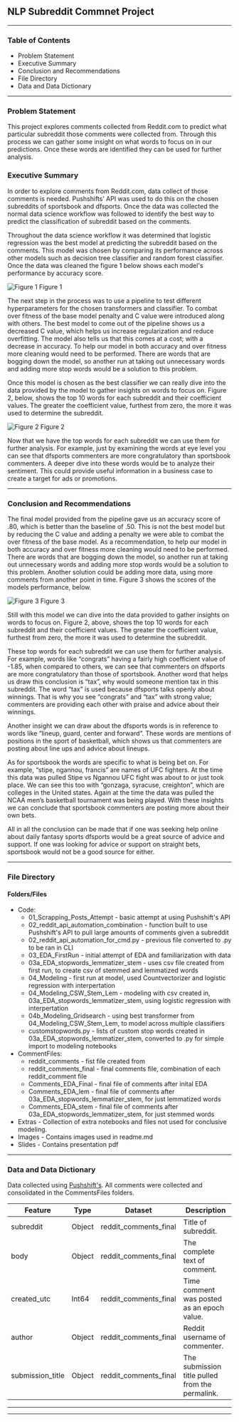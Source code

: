 ## NLP Subreddit Commnet Project
---
### Table of Contents

- Problem Statement
- Executive Summary
- Conclusion and Recommendations
- File Directory
- Data and Data Dictionary

---

### Problem Statement

This project explores comments collected from Reddit.com to predict what particular subreddit those comments were collected from. Through this process we can gather some insight on what words to focus on in our predictions.  Once these words are identified they can be used for further analysis.

### Executive Summary

In order to explore comments from Reddit.com, data collect of those comments is needed.  Pushshifts’ API was used to do this on the chosen subreddits of sportsbook and dfsports.  Once the data was collected the normal data science workflow was followed to identify the best way to predict the classification of subreddit based on the comments.

Throughout the data science workflow it was determined that logistic regression was the best model at predicting the subreddit based on the comments.  This model was chosen by comparing its performance across other models such as decision tree classifier and random forest classifier.  Once the data was cleaned the figure 1 below shows each model's performance by accuracy score.

![Figure 1](./Images/model_comp.JPG) 
Figure 1

The next step in the process was to use a pipeline to test different hyperparameters for the chosen transformers and classifier.  To combat over fitness of the base model penalty and C value were introduced along with others.  The best model to come out of the pipeline shows us a decreased C value, which helps us increase regularization and reduce overfitting.  The model also tells us that this comes at a cost; with a decrease in accuracy.  To help our model in both accuracy and over fitness more cleaning would need to be performed.  There are words that are bogging down the model, so another run at taking out unnecessary words and adding more stop words would be a solution to this problem.

Once this model is chosen as the best classifier we can really dive into the data provided by the model to gather insights on words to focus on.  Figure 2, below, shows the top 10 words for each subreddit and their coefficient values.  The greater the coefficient value, furthest from zero, the more it was used to determine the subreddit.

![Figure 2](./Images/coef_table.JPG) 
Figure 2

Now that we have the top words for each subreddit we can use them for further analysis.  For example, just by examining the words at eye level you can see that dfsports commenters are more congratulatory than sportsbook commenters.  A deeper dive into these words would be to analyze their sentiment.  This could provide useful information in a business case to create a target for ads or promotions.

---

### Conclusion and Recommendations

The final model provided from the pipeline gave us an accuracy score of .80, which is better than the baseline of .50.  This is not the best model but by reducing the C value and adding a penalty we were able to combat the over fitness of the base model.  As a recommendation, to help our model in both accuracy and over fitness more cleaning would need to be performed.  There are words that are bogging down the model, so another run at taking out unnecessary words and adding more stop words would be a solution to this problem.  Another solution could be adding more data, using more comments from another point in time. Figure 3 shows the scores of the models performance, below.

![Figure 3](./Images/grid_model.JPG) 
Figure 3

Still with this model we can dive into the data provided to gather insights on words to focus on.  Figure 2, above, shows the top 10 words for each subreddit and their coefficient values.  The greater the coefficient value, furthest from zero, the more it was used to determine the subreddit.  

These top words for each subreddit we can use them for further analysis.  For example, words like “congrats” having a fairly high coefficient value of -1.85, when compared to others, we can see that commenters on dfsports are more congratulatory than those of sportsbook.  Another word that helps us draw this conclusion is “tax”, why would someone mention tax in this subreddit.  The word “tax” is used because dfsports talks openly about winnings.  That is why you see “congrats” and “tax” with strong value; commenters are providing each other with praise and advice about their winnings. 

Another insight we can draw about the dfsports words is in reference to words like “lineup, guard, center and forward”.  These words are mentions of positions in the sport of basketball, which shows us that commenters are posting about line ups and advice about lineups.  

As for sportsbook the words are specific to what is being bet on.  For example, “stipe, ngannou, francis” are names of UFC fighters.  At the time this data was pulled Stipe vs Ngannou UFC fight was about to or just took place.  We can see this too with “gonzaga, syracuse, creighton”, which are colleges in the United states.  Again at the time the data was pulled the NCAA men’s basketball tournament was being played.  With these insights we can conclude that sportsbook commenters are posting more about their own bets.  

All in all the conclusion can be made that if one was seeking help online about daily fantasy sports dfsports would be a great source of advice and support.  If one was looking for advice or support on straight bets, sportsbook would not be a good source for either.

---

### File Directory

#### Folders/Files

* Code: 
    * 01_Scrapping_Posts_Attempt - basic attempt at using Pushshift's API
    * 02_reddit_api_automation_combination - function built to use Pushshift's API to pull large amounts of comments given a subreddit
    * 02_reddit_api_automation_for_cmd.py - previous file converted to .py to be ran in CLI
    * 03_EDA_FirstRun - initial attempt of EDA and familiarization with data 
    * 03a_EDA_stopwords_lemmatizer_stem - uses csv file created from first run, to create csv of stemmed and lemmatized words
    * 04_Modeling - first run at model, used Countvectorizer and logistic regression with interpertation
    * 04_Modeling_CSW_Stem_Lem - modeling with csv created in, 03a_EDA_stopwords_lemmatizer_stem, using logistic regression with interpertation
    * 04b_Modeling_Gridsearch - using best transformer from 04_Modeling_CSW_Stem_Lem, to model across multiple classifiers
    * customstopwords.py - lists of custom stop words created in 03a_EDA_stopwords_lemmatizer_stem, converted to .py for simple import to modeling notebooks
* CommentFiles:
    * reddit_comments - fist file created from 
    * reddit_comments_final - final comments file, combination of each reddit_comment file
    * Comments_EDA_Final - final file of comments after inital EDA
    * Comments_EDA_lem - final file of comments after 03a_EDA_stopwords_lemmatizer_stem, for just lemmatized words
    * Comments_EDA_stem - final file of comments after 03a_EDA_stopwords_lemmatizer_stem, for just stemmed words
* Extras - Collection of extra notebooks and files not used for conclusive modeling.
* Images - Contains images used in readme.md
* Slides - Contains presentation pdf

---

### Data and Data Dictionary

Data collected using [Pushshift's](https://github.com/pushshift/api).  All comments were collected and consolidated in the CommentsFiles folders.

|Feature|Type|Dataset|Description|
|---|---|---|---|
|subreddit| Object | reddit_comments_final |Title of subreddit.| 
|body| Object | reddit_comments_final |The complete text of comment.|  
|created_utc| Int64 | reddit_comments_final | Time comment was posted as an epoch value. |
|author| Object | reddit_comments_final | Reddit username of commenter.|
|submission_title | Object | reddit_comments_final |The submission title pulled from the permalink.|

---
---